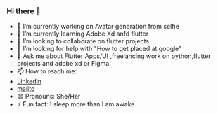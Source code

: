 ### Hi there 👋

- 🔭 I’m currently working on Avatar generation from selfie
- 🌱 I’m currently learning Adobe Xd anfd flutter
- 👯 I’m looking to collaborate on flutter projects
- 🤔 I’m looking for help with "How to get placed at google"
- 💬 Ask me about Flutter Apps/UI ,freelancing work on python,flutter projects and adobe xd or Figma
- 📫 How to reach me:
- [Linkedin](https://www.linkedin.com/in/gaurav-kumar-pandit-9319651b0/)
- [mailto](grvkmrpandit@gmail.com)
- 😄 Pronouns: She/Her
- ⚡ Fun fact: I sleep more than I am awake

